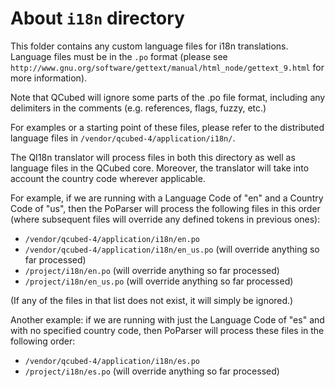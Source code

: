 # About `i18n` directory

This folder contains any custom language files for i18n translations.  Language
files must be in the `.po` format (please see
    `http://www.gnu.org/software/gettext/manual/html_node/gettext_9.html`
for more information).

Note that QCubed will ignore some parts of the .po file format, including any
delimiters in the comments (e.g. references, flags, fuzzy, etc.)

For examples or a starting point of these files, please refer to the distributed
language files in `/vendor/qcubed-4/application/i18n/`.

The QI18n translator will process files in both this directory as well as 
language files in the QCubed core.  Moreover, the translator will take into
account the country code wherever applicable.

For example, if we are running with a Language Code of "en" and a Country Code
of "us", then the PoParser will process the following files in this order (where
subsequent files will override any defined tokens in previous ones):
* `/vendor/qcubed-4/application/i18n/en.po`
* `/vendor/qcubed-4/application/i18n/en_us.po` (will override anything so far processed)
* `/project/i18n/en.po` (will override anything so far processed)
* `/project/i18n/en_us.po` (will override anything so far processed)

(If any of the files in that list does not exist, it will simply be ignored.)

Another example: if we are running with just the Language Code of "es" and with
no specified country code, then PoParser will process these files in the
following order:
* `/vendor/qcubed-4/application/i18n/es.po`
* `/project/i18n/es.po` (will override anything so far processed)
